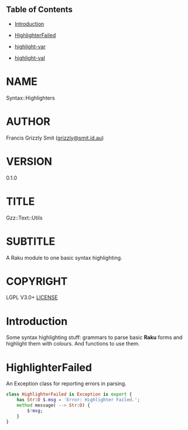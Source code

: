 Table of Contents
-----------------

  * [Introduction](#introduction)

  * [HighlighterFailed](#highlighterfailed)

  * [highlight-var](#highlight-var)

  * [highlight-val](#highlight-val)

NAME
====

Syntax::Highlighters 

AUTHOR
======

Francis Grizzly Smit (grizzly@smit.id.au)

VERSION
=======

0.1.0

TITLE
=====

Gzz::Text::Utils

SUBTITLE
========

A Raku module to one basic syntax highlighting.

COPYRIGHT
=========

LGPL V3.0+ [LICENSE](https://github.com/grizzlysmit/Syntax-Highlighters/blob/main/LICENSE)

Introduction
============

Some syntax highlighting stuff: grammars to parse basic **Raku** forms and highlight them with colours. And functions to use them.

HighlighterFailed
=================

An Exception class for reporting errors in parsing.

```raku
class HighlighterFailed is Exception is export {
    has Str:D $.msg = 'Error: Highlighter Failed.';
    method message( --> Str:D) {
        $!msg;
    }
}
```

